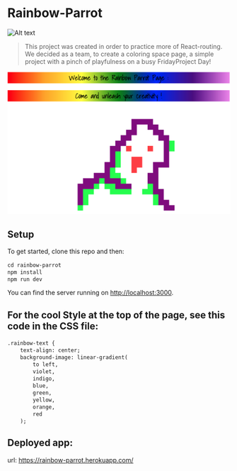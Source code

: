 # Rainbow-Parrot
![ Alt text](https://media.giphy.com/media/l3q2zVr6cu95nF6O4/giphy.gif)

>This project was created in order to practice more of React-routing. We decided as a team, to create a coloring space page, a simple project with a pinch of playfulness on a busy FridayProject Day!

![alt text](https://github.com/tatiana-bernon/rainbow-parrot/blob/f61c90e5dac78d30d3c27758ceaef91c8f731405/rainbow-parrot.jpeg)


## Setup

To get started, clone this repo and then:

```
cd rainbow-parrot
npm install
npm run dev
```

You can find the server running on [http://localhost:3000](http://localhost:3000).

## For the cool Style at the top of the page, see this code in the CSS file:
```
.rainbow-text {
	text-align: center;
	background-image: linear-gradient(
		to left,
		violet,
		indigo,
		blue,
		green,
		yellow,
		orange,
		red
	);
```
## Deployed app:
url: https://rainbow-parrot.herokuapp.com/

